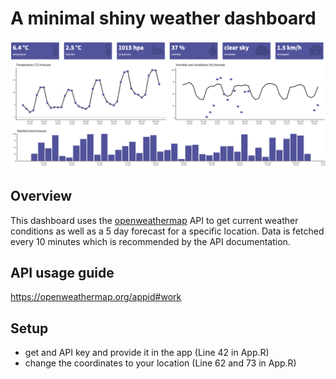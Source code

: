 # A minimal shiny weather dashboard

![screenshot](Screenshot.png)

## Overview
This dashboard uses the [openweathermap](https://openweathermap.org/api) API to get current weather conditions as well as a 5 day forecast for a specific location. Data is fetched every 10 minutes which is recommended by the API documentation.

## API usage guide
https://openweathermap.org/appid#work

## Setup
- get and API key and provide it in the app (Line 42 in App.R)
- change the coordinates to your location (Line 62 and 73 in App.R)